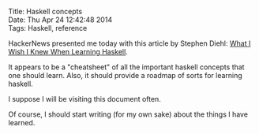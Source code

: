 Title: Haskell concepts  
Date: Thu Apr 24 12:42:48 2014  
Tags: Haskell, reference

HackerNews presented me today with this article by Stephen Diehl:
[What I Wish I Knew When Learning Haskell](http://dev.stephendiehl.com/hask/).

It appears to be a "cheatsheet" of all the important haskell concepts
that one should learn. Also, it should provide a roadmap of sorts for
learning haskell.

I suppose I will be visiting this document often.

Of course, I should start writing (for my own sake) about the things I
have learned.


